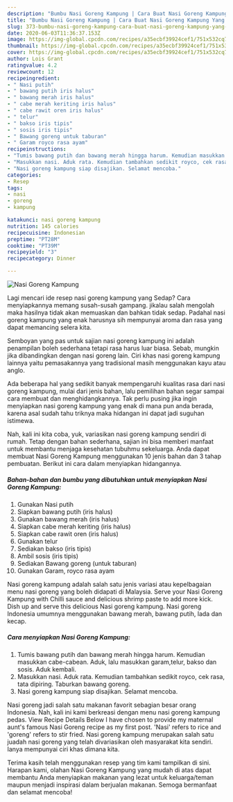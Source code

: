 ```yaml
---
description: "Bumbu Nasi Goreng Kampung | Cara Buat Nasi Goreng Kampung Yang Enak Banget"
title: "Bumbu Nasi Goreng Kampung | Cara Buat Nasi Goreng Kampung Yang Enak Banget"
slug: 373-bumbu-nasi-goreng-kampung-cara-buat-nasi-goreng-kampung-yang-enak-banget
date: 2020-06-03T11:36:37.153Z
image: https://img-global.cpcdn.com/recipes/a35ecbf39924cef1/751x532cq70/nasi-goreng-kampung-foto-resep-utama.jpg
thumbnail: https://img-global.cpcdn.com/recipes/a35ecbf39924cef1/751x532cq70/nasi-goreng-kampung-foto-resep-utama.jpg
cover: https://img-global.cpcdn.com/recipes/a35ecbf39924cef1/751x532cq70/nasi-goreng-kampung-foto-resep-utama.jpg
author: Lois Grant
ratingvalue: 4.2
reviewcount: 12
recipeingredient:
- " Nasi putih"
- " bawang putih iris halus"
- " bawang merah iris halus"
- " cabe merah keriting iris halus"
- " cabe rawit oren iris halus"
- " telur"
- " bakso iris tipis"
- " sosis iris tipis"
- " Bawang goreng untuk taburan"
- " Garam royco rasa ayam"
recipeinstructions:
- "Tumis bawang putih dan bawang merah hingga harum. Kemudian masukkan cabe-cabean. Aduk, lalu masukkan garam,telur, bakso dan sosis. Aduk kembali."
- "Masukkan nasi. Aduk rata. Kemudian tambahkan sedikit royco, cek rasa, tata dipiring. Taburkan bawang goreng."
- "Nasi goreng kampung siap disajikan. Selamat mencoba."
categories:
- Resep
tags:
- nasi
- goreng
- kampung

katakunci: nasi goreng kampung 
nutrition: 145 calories
recipecuisine: Indonesian
preptime: "PT28M"
cooktime: "PT39M"
recipeyield: "3"
recipecategory: Dinner

---
```



![Nasi Goreng Kampung](https://img-global.cpcdn.com/recipes/a35ecbf39924cef1/751x532cq70/nasi-goreng-kampung-foto-resep-utama.jpg)

Lagi mencari ide resep nasi goreng kampung yang Sedap? Cara menyiapkannya memang susah-susah gampang. jikalau salah mengolah maka hasilnya tidak akan memuaskan dan bahkan tidak sedap. Padahal nasi goreng kampung yang enak harusnya sih mempunyai aroma dan rasa yang dapat memancing selera kita.

Semboyan yang pas untuk sajian nasi goreng kampung ini adalah penampilan boleh sederhana tetapi rasa harus luar biasa. Sebab, mungkin jika dibandingkan dengan nasi goreng lain. Ciri khas nasi goreng kampung lainnya yaitu pemasakannya yang tradisional masih menggunakan kayu atau anglo.

Ada beberapa hal yang sedikit banyak mempengaruhi kualitas rasa dari nasi goreng kampung, mulai dari jenis bahan, lalu pemilihan bahan segar sampai cara membuat dan menghidangkannya. Tak perlu pusing jika ingin menyiapkan nasi goreng kampung yang enak di mana pun anda berada, karena asal sudah tahu triknya maka hidangan ini dapat jadi suguhan istimewa.


Nah, kali ini kita coba, yuk, variasikan nasi goreng kampung sendiri di rumah. Tetap dengan bahan sederhana, sajian ini bisa memberi manfaat untuk membantu menjaga kesehatan tubuhmu sekeluarga. Anda dapat membuat Nasi Goreng Kampung menggunakan 10 jenis bahan dan 3 tahap pembuatan. Berikut ini cara dalam menyiapkan hidangannya.

<!--inarticleads1-->

##### Bahan-bahan dan bumbu yang dibutuhkan untuk menyiapkan Nasi Goreng Kampung:

1. Gunakan  Nasi putih
1. Siapkan  bawang putih (iris halus)
1. Gunakan  bawang merah (iris halus)
1. Siapkan  cabe merah keriting (iris halus)
1. Siapkan  cabe rawit oren (iris halus)
1. Gunakan  telur
1. Sediakan  bakso (iris tipis)
1. Ambil  sosis (iris tipis)
1. Sediakan  Bawang goreng (untuk taburan)
1. Gunakan  Garam, royco rasa ayam


Nasi goreng kampung adalah salah satu jenis variasi atau kepelbagaian menu nasi goreng yang boleh didapati di Malaysia. Serve your Nasi Goreng Kampung with Chilli sauce and delicious shrimp paste to add more kick. Dish up and serve this delicious Nasi goreng kampung. Nasi goreng Indonesia umumnya menggunakan bawang merah, bawang putih, lada dan kecap. 

<!--inarticleads2-->

##### Cara menyiapkan Nasi Goreng Kampung:

1. Tumis bawang putih dan bawang merah hingga harum. Kemudian masukkan cabe-cabean. Aduk, lalu masukkan garam,telur, bakso dan sosis. Aduk kembali.
1. Masukkan nasi. Aduk rata. Kemudian tambahkan sedikit royco, cek rasa, tata dipiring. Taburkan bawang goreng.
1. Nasi goreng kampung siap disajikan. Selamat mencoba.


Nasi goreng jadi salah satu makanan favorit sebagian besar orang Indonesia. Nah, kali ini kami berkreasi dengan menu nasi goreng kampung pedas. View Recipe Details Below I have chosen to provide my maternal aunt&#39;s famous Nasi Goreng recipe as my first post. &#39;Nasi&#39; refers to rice and &#39;goreng&#39; refers to stir fried. Nasi goreng kampung merupakan salah satu juadah nasi goreng yang telah divariasikan oleh masyarakat kita sendiri. Ianya mempunyai ciri khas dimana kita. 

Terima kasih telah menggunakan resep yang tim kami tampilkan di sini. Harapan kami, olahan Nasi Goreng Kampung yang mudah di atas dapat membantu Anda menyiapkan makanan yang lezat untuk keluarga/teman maupun menjadi inspirasi dalam berjualan makanan. Semoga bermanfaat dan selamat mencoba!
